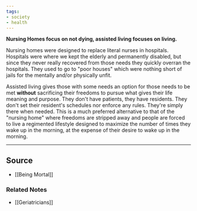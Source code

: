 ```yaml
---
tags:
- society
- health
---
```

**Nursing Homes focus on not dying, assisted living focuses on living.**

Nursing homes were designed to replace literal nurses in hospitals. Hospitals were where we kept the elderly and permanently disabled, but since they never really recovered from those needs they quickly overran the hospitals. They used to go to "poor houses" which were nothing short of jails for the mentally and/or physically unfit.

Assisted living gives those with some needs an option for those needs to be met **without** sacrificing their freedoms to pursue what gives their life meaning and purpose. They don't have patients, they have residents. They don't set their resident's schedules nor enforce any rules. They're simply there when needed. This is a much preferred alternative to that of the "nursing home" where freedoms are stripped away and people are forced to live a regimented lifestyle designed to maximize the number of times they wake up in the morning, at the expense of their desire to wake up in the morning.

---

## Source
- [[Being Mortal]]

### Related Notes
- [[Geriatricians]]